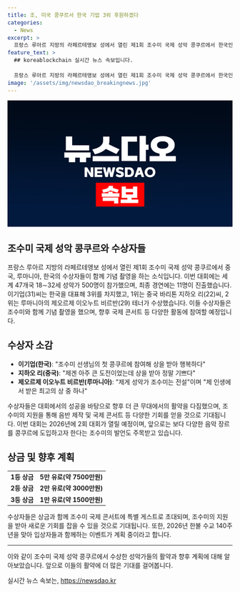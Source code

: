 ```yaml
---
title: 조, 미국 콩쿠르서 한국 기업 3위 후원하겠다
categories:
  - News
excerpt: >
  프랑스 루아르 지방의 라페르테앵보 성에서 열린 제1회 조수미 국제 성악 콩쿠르에서 한국인 테너 이기업이 3위를 차지했다. 1위는 중국 바리톤 지하오 리, 2위는 루마니아의 제오르제 이오누트 비르반이 차지했다. 조수미는 입상한 성악가들에게 지원을 아끼지 않을 것이라고 밝혔고, 상금과 함께 콘서트와 음반 제작 지원 등 특전도 부여될 예정이다. 또한 2026년에 2회 대회가 열릴 예정이며, 더 어려운 도전을 주고 싶다는 조수미의 발언이 이목을 끌고 있다.
feature_text: >
  ## koreablockchain 실시간 뉴스 속보입니다.

  프랑스 루아르 지방의 라페르테앵보 성에서 열린 제1회 조수미 국제 성악 콩쿠르에서 한국인 테너 이기업이 3위를 차지했다. 1위는 중국 바리톤 지하오 리, 2위는 루마니아의 제오르제 이오누트 비르반이 차지했다. 조수미는 입상한 성악가들에게 지원을 아끼지 않을 것이라고 밝혔고, 상금과 함께 콘서트와 음반 제작 지원 등 특전도 부여될 예정이다. 또한 2026년에 2회 대회가 열릴 예정이며, 더 어려운 도전을 주고 싶다는 조수미의 발언이 이목을 끌고 있다.
image: '/assets/img/newsdao_breakingnews.jpg'
---
```


<p><img src="/assets/img/newsdao_breakingnews.jpg" alt="koreablockchain 속보" /></p>

<h2>조수미 국제 성악 콩쿠르와 수상자들</h2>

<p data-ke-size="size16">프랑스 루아르 지방의 라페르테앵보 성에서 열린 제1회 조수미 국제 성악 콩쿠르에서 중국, 루마니아, 한국의 수상자들이 함께 기념 촬영을 하는 소식입니다. 이번 대회에는 세계 47개국 18∼32세 성악가 500명이 참가했으며, 최종 경연에는 11명이 진출했습니다. 이기업(31)씨는 한국을 대표해 3위를 차지했고, 1위는 중국 바리톤 지하오 리(22)씨, 2위는 루마니아의 제오르제 이오누트 비르반(29) 테너가 수상했습니다. 이들 수상자들은 조수미와 함께 기념 촬영을 했으며, 향후 국제 콘서트 등 다양한 활동에 참여할 예정입니다.</p>

<h2 data-ke-size="size26">수상자 소감</h2>

<ul>
  <li><b>이기업(한국)</b>: "조수미 선생님의 첫 콩쿠르에 참여해 상을 받아 행복하다" </li>
  <li><b>지하오 리(중국)</b>: "제겐 아주 큰 도전이었는데 상을 받아 정말 기쁘다"</li>
  <li><b>제오르제 이오누트 비르반(루마니아)</b>: "제게 성악가 조수미는 전설"이며 "제 인생에서 받은 최고의 상 중 하나"</li>
</ul>

<p data-ke-size="size16">수상자들은 대회에서의 성공을 바탕으로 향후 더 큰 무대에서의 활약을 다짐했으며, 조수미의 지원을 통해 음반 제작 및 국제 콘서트 등 다양한 기회를 얻을 것으로 기대됩니다. 이번 대회는 2026년에 2회 대회가 열릴 예정이며, 앞으로는 보다 다양한 음악 장르를 콩쿠르에 도입하고자 한다는 조수미의 발언도 주목받고 있습니다.</p>

<h2 data-ke-size="size26">상금 및 향후 계획</h2>

<table>
  <tr>
    <td><b>1등 상금</b></td>
    <td style="text-align: center; height: 17px;"><b>5만 유로(약 7500만원)</b></td>
  </tr>
  <tr>
    <td><b>2등 상금</b></td>
    <td style="text-align: center; height: 17px;"><b>2만 유로(약 3000만원)</b></td>
  </tr>
  <tr>
    <td><b>3등 상금</b></td>
    <td style="text-align: center; height: 17px;"><b>1만 유로(약 1500만원)</b></td>
  </tr>
</table>

<p data-ke-size="size16">수상자들은 상금과 함께 조수미 국제 콘서트에 특별 게스트로 초대되며, 조수미의 지원을 받아 새로운 기회를 잡을 수 있을 것으로 기대됩니다. 또한, 2026년 한불 수교 140주년을 맞아 입상자들과 함께하는 이벤트가 계획 중이라고 합니다.</p>

<hr>

<p data-ke-size="size16">이와 같이 조수미 국제 성악 콩쿠르에서 수상한 성악가들의 활약과 향후 계획에 대해 알아보았습니다. 앞으로 이들의 활약에 더 많은 기대를 걸어봅니다.</p>
실시간 뉴스 속보는, <a href="https://newsdao.kr" rel="dofollow">https://newsdao.kr</a>


